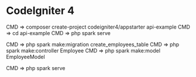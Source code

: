 # CodeIgniter 4


CMD => composer create-project codeigniter4/appstarter api-example
CMD => cd api-example
CMD => php spark serve


CMD => php spark make:migration create_employees_table
CMD => php spark make:controller Employee
CMD => php spark make:model EmployeeModel


CMD => php spark serve
